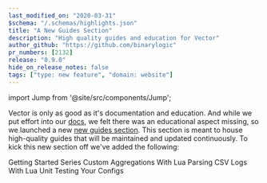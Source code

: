 ```yaml
---
last_modified_on: "2020-03-31"
$schema: "/.schemas/highlights.json"
title: "A New Guides Section"
description: "High quality guides and education for Vector"
author_github: "https://github.com/binarylogic"
pr_numbers: [2132]
release: "0.9.0"
hide_on_release_notes: false
tags: ["type: new feature", "domain: website"]
---
```


import Jump from '@site/src/components/Jump';

Vector is only as good as it's documentation and education. And while we
put effort into our [docs][pages.docs], we felt there was an educational
aspect missing, so we launched a new [new guides section][pages.guides]. This
section is meant to house high-quality guides that will be maintained and
updated continuously. To kick this new section off we've added the following:

<Jump to="/guides/getting-started/" iconLeft="book">Getting Started Series</Jump>
<Jump to="/guides/advanced/custom-aggregations-with-lua/" leftIcon="book-open">Custom Aggregations With Lua</Jump>
<Jump to="/guides/advanced/parsing-csv-logs-with-lua/" leftIcon="book-open">Parsing CSV Logs With Lua</Jump>
<Jump to="/guides/advanced/parsing-csv-logs-with-lua/" leftIcon="book-open">Unit Testing Your Configs</Jump>

[pages.docs]: /docs//
[pages.guides]: /guides//
